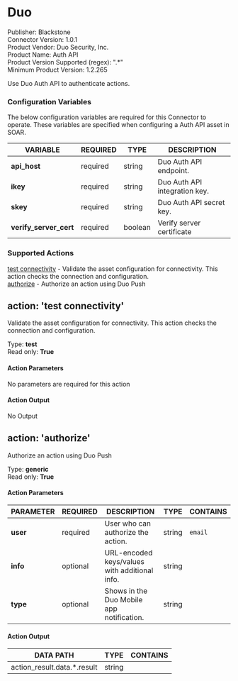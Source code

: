 [comment]: # "Auto-generated SOAR connector documentation"
# Duo

Publisher: Blackstone  
Connector Version: 1\.0\.1  
Product Vendor: Duo Security, Inc\.  
Product Name: Auth API  
Product Version Supported (regex): "\.\*"  
Minimum Product Version: 1\.2\.265  

Use Duo Auth API to authenticate actions\.

### Configuration Variables
The below configuration variables are required for this Connector to operate.  These variables are specified when configuring a Auth API asset in SOAR.

VARIABLE | REQUIRED | TYPE | DESCRIPTION
-------- | -------- | ---- | -----------
**api\_host** |  required  | string | Duo Auth API endpoint\.
**ikey** |  required  | string | Duo Auth API integration key\.
**skey** |  required  | string | Duo Auth API secret key\.
**verify\_server\_cert** |  required  | boolean | Verify server certificate

### Supported Actions  
[test connectivity](#action-test-connectivity) - Validate the asset configuration for connectivity\. This action checks the connection and configuration\.  
[authorize](#action-authorize) - Authorize an action using Duo Push  

## action: 'test connectivity'
Validate the asset configuration for connectivity\. This action checks the connection and configuration\.

Type: **test**  
Read only: **True**

#### Action Parameters
No parameters are required for this action

#### Action Output
No Output  

## action: 'authorize'
Authorize an action using Duo Push

Type: **generic**  
Read only: **True**

#### Action Parameters
PARAMETER | REQUIRED | DESCRIPTION | TYPE | CONTAINS
--------- | -------- | ----------- | ---- | --------
**user** |  required  | User who can authorize the action\. | string |  `email` 
**info** |  optional  | URL\-encoded keys/values with additional info\. | string | 
**type** |  optional  | Shows in the Duo Mobile app notification\. | string | 

#### Action Output
DATA PATH | TYPE | CONTAINS
--------- | ---- | --------
action\_result\.data\.\*\.result | string | 